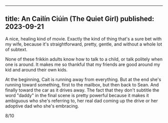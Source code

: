 ----
title: An Cailín Ciúin (The Quiet Girl)
published: 2023-09-21
----

A nice, healing kind of movie. Exactly the kind of thing that's a sure bet with my wife, because it's straightforward, pretty, gentle, and without a whole lot of subtext.

None of these frikkin adults know how to talk to a child, or talk politely when one is around. It makes me so thankful that my friends are good around my kid and around their own kids.

At the beginning, Cait is running away from everything. But at the end she's running toward something, first to the mailbox, but then back to Sean. And finally toward the car as it drives away. The fact that they don't subtitle the word "daddy" in the final scene is pretty powerful because it makes it ambiguous who she's referring to, her real dad coming up the drive or her adoptive dad who she's embracing.

8/10
